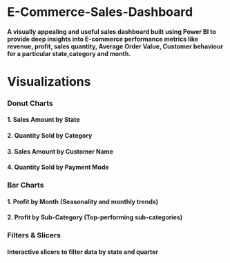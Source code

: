 #                                                           E-Commerce-Sales-Dashboard
#### A visually appealing and useful sales dashboard built using Power BI to provide deep insights into E-commerce performance metrics like revenue, profit, sales quantity, Average Order Value, Customer behaviour for a particular state,category and month.
# Visualizations
### Donut Charts

#### 1. Sales Amount by State

#### 2. Quantity Sold by Category

#### 3. Sales Amount by Customer Name

#### 4. Quantity Sold by Payment Mode

### Bar Charts

#### 1. Profit by Month (Seasonality and monthly trends)

#### 2. Profit by Sub-Category (Top-performing sub-categories)

### Filters & Slicers

#### Interactive slicers to filter data by state and quarter
